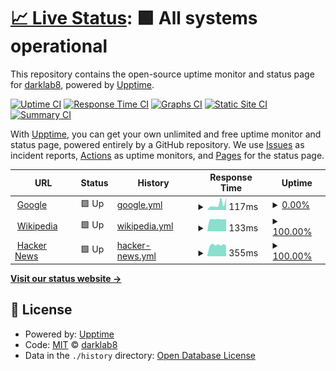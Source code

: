 # [📈 Live Status](https://darklab8.github.io/darklab_status): <!--live status--> **🟩 All systems operational**

This repository contains the open-source uptime monitor and status page for [darklab8](https://darklab8.github.io/darklab_status), powered by [Upptime](https://github.com/upptime/upptime).

[![Uptime CI](https://github.com/darklab8/darklab_status/workflows/Uptime%20CI/badge.svg)](https://github.com/darklab8/darklab_status/actions?query=workflow%3A%22Uptime+CI%22)
[![Response Time CI](https://github.com/darklab8/darklab_status/workflows/Response%20Time%20CI/badge.svg)](https://github.com/darklab8/darklab_status/actions?query=workflow%3A%22Response+Time+CI%22)
[![Graphs CI](https://github.com/darklab8/darklab_status/workflows/Graphs%20CI/badge.svg)](https://github.com/darklab8/darklab_status/actions?query=workflow%3A%22Graphs+CI%22)
[![Static Site CI](https://github.com/darklab8/darklab_status/workflows/Static%20Site%20CI/badge.svg)](https://github.com/darklab8/darklab_status/actions?query=workflow%3A%22Static+Site+CI%22)
[![Summary CI](https://github.com/darklab8/darklab_status/workflows/Summary%20CI/badge.svg)](https://github.com/darklab8/darklab_status/actions?query=workflow%3A%22Summary+CI%22)

With [Upptime](https://upptime.js.org), you can get your own unlimited and free uptime monitor and status page, powered entirely by a GitHub repository. We use [Issues](https://github.com/darklab8/darklab_status/issues) as incident reports, [Actions](https://github.com/darklab8/darklab_status/actions) as uptime monitors, and [Pages](https://darklab8.github.io/darklab_status) for the status page.

<!--start: status pages-->
<!-- This summary is generated by Upptime (https://github.com/upptime/upptime) -->
<!-- Do not edit this manually, your changes will be overwritten -->
<!-- prettier-ignore -->
| URL | Status | History | Response Time | Uptime |
| --- | ------ | ------- | ------------- | ------ |
| <img alt="" src="https://icons.duckduckgo.com/ip3/www.google.com.ico" height="13"> [Google](https://www.google.com) | 🟩 Up | [google.yml](https://github.com/darklab8/darklab_status/commits/HEAD/history/google.yml) | <details><summary><img alt="Response time graph" src="./graphs/google/response-time-week.png" height="20"> 117ms</summary><br><a href="https://status2.dd84ai.com/history/google"><img alt="Response time 108" src="https://img.shields.io/endpoint?url=https%3A%2F%2Fraw.githubusercontent.com%2Fdarklab8%2Fdarklab_status%2FHEAD%2Fapi%2Fgoogle%2Fresponse-time.json"></a><br><a href="https://status2.dd84ai.com/history/google"><img alt="24-hour response time 69" src="https://img.shields.io/endpoint?url=https%3A%2F%2Fraw.githubusercontent.com%2Fdarklab8%2Fdarklab_status%2FHEAD%2Fapi%2Fgoogle%2Fresponse-time-day.json"></a><br><a href="https://status2.dd84ai.com/history/google"><img alt="7-day response time 117" src="https://img.shields.io/endpoint?url=https%3A%2F%2Fraw.githubusercontent.com%2Fdarklab8%2Fdarklab_status%2FHEAD%2Fapi%2Fgoogle%2Fresponse-time-week.json"></a><br><a href="https://status2.dd84ai.com/history/google"><img alt="30-day response time 108" src="https://img.shields.io/endpoint?url=https%3A%2F%2Fraw.githubusercontent.com%2Fdarklab8%2Fdarklab_status%2FHEAD%2Fapi%2Fgoogle%2Fresponse-time-month.json"></a><br><a href="https://status2.dd84ai.com/history/google"><img alt="1-year response time 108" src="https://img.shields.io/endpoint?url=https%3A%2F%2Fraw.githubusercontent.com%2Fdarklab8%2Fdarklab_status%2FHEAD%2Fapi%2Fgoogle%2Fresponse-time-year.json"></a></details> | <details><summary><a href="https://status2.dd84ai.com/history/google">0.00%</a></summary><a href="https://status2.dd84ai.com/history/google"><img alt="All-time uptime 98.77%" src="https://img.shields.io/endpoint?url=https%3A%2F%2Fraw.githubusercontent.com%2Fdarklab8%2Fdarklab_status%2FHEAD%2Fapi%2Fgoogle%2Fuptime.json"></a><br><a href="https://status2.dd84ai.com/history/google"><img alt="24-hour uptime 0.00%" src="https://img.shields.io/endpoint?url=https%3A%2F%2Fraw.githubusercontent.com%2Fdarklab8%2Fdarklab_status%2FHEAD%2Fapi%2Fgoogle%2Fuptime-day.json"></a><br><a href="https://status2.dd84ai.com/history/google"><img alt="7-day uptime 0.00%" src="https://img.shields.io/endpoint?url=https%3A%2F%2Fraw.githubusercontent.com%2Fdarklab8%2Fdarklab_status%2FHEAD%2Fapi%2Fgoogle%2Fuptime-week.json"></a><br><a href="https://status2.dd84ai.com/history/google"><img alt="30-day uptime 65.58%" src="https://img.shields.io/endpoint?url=https%3A%2F%2Fraw.githubusercontent.com%2Fdarklab8%2Fdarklab_status%2FHEAD%2Fapi%2Fgoogle%2Fuptime-month.json"></a><br><a href="https://status2.dd84ai.com/history/google"><img alt="1-year uptime 97.13%" src="https://img.shields.io/endpoint?url=https%3A%2F%2Fraw.githubusercontent.com%2Fdarklab8%2Fdarklab_status%2FHEAD%2Fapi%2Fgoogle%2Fuptime-year.json"></a></details>
| <img alt="" src="https://icons.duckduckgo.com/ip3/en.wikipedia.org.ico" height="13"> [Wikipedia](https://en.wikipedia.org) | 🟩 Up | [wikipedia.yml](https://github.com/darklab8/darklab_status/commits/HEAD/history/wikipedia.yml) | <details><summary><img alt="Response time graph" src="./graphs/wikipedia/response-time-week.png" height="20"> 133ms</summary><br><a href="https://status2.dd84ai.com/history/wikipedia"><img alt="Response time 205" src="https://img.shields.io/endpoint?url=https%3A%2F%2Fraw.githubusercontent.com%2Fdarklab8%2Fdarklab_status%2FHEAD%2Fapi%2Fwikipedia%2Fresponse-time.json"></a><br><a href="https://status2.dd84ai.com/history/wikipedia"><img alt="24-hour response time 131" src="https://img.shields.io/endpoint?url=https%3A%2F%2Fraw.githubusercontent.com%2Fdarklab8%2Fdarklab_status%2FHEAD%2Fapi%2Fwikipedia%2Fresponse-time-day.json"></a><br><a href="https://status2.dd84ai.com/history/wikipedia"><img alt="7-day response time 133" src="https://img.shields.io/endpoint?url=https%3A%2F%2Fraw.githubusercontent.com%2Fdarklab8%2Fdarklab_status%2FHEAD%2Fapi%2Fwikipedia%2Fresponse-time-week.json"></a><br><a href="https://status2.dd84ai.com/history/wikipedia"><img alt="30-day response time 205" src="https://img.shields.io/endpoint?url=https%3A%2F%2Fraw.githubusercontent.com%2Fdarklab8%2Fdarklab_status%2FHEAD%2Fapi%2Fwikipedia%2Fresponse-time-month.json"></a><br><a href="https://status2.dd84ai.com/history/wikipedia"><img alt="1-year response time 205" src="https://img.shields.io/endpoint?url=https%3A%2F%2Fraw.githubusercontent.com%2Fdarklab8%2Fdarklab_status%2FHEAD%2Fapi%2Fwikipedia%2Fresponse-time-year.json"></a></details> | <details><summary><a href="https://status2.dd84ai.com/history/wikipedia">100.00%</a></summary><a href="https://status2.dd84ai.com/history/wikipedia"><img alt="All-time uptime 100.00%" src="https://img.shields.io/endpoint?url=https%3A%2F%2Fraw.githubusercontent.com%2Fdarklab8%2Fdarklab_status%2FHEAD%2Fapi%2Fwikipedia%2Fuptime.json"></a><br><a href="https://status2.dd84ai.com/history/wikipedia"><img alt="24-hour uptime 100.00%" src="https://img.shields.io/endpoint?url=https%3A%2F%2Fraw.githubusercontent.com%2Fdarklab8%2Fdarklab_status%2FHEAD%2Fapi%2Fwikipedia%2Fuptime-day.json"></a><br><a href="https://status2.dd84ai.com/history/wikipedia"><img alt="7-day uptime 100.00%" src="https://img.shields.io/endpoint?url=https%3A%2F%2Fraw.githubusercontent.com%2Fdarklab8%2Fdarklab_status%2FHEAD%2Fapi%2Fwikipedia%2Fuptime-week.json"></a><br><a href="https://status2.dd84ai.com/history/wikipedia"><img alt="30-day uptime 99.96%" src="https://img.shields.io/endpoint?url=https%3A%2F%2Fraw.githubusercontent.com%2Fdarklab8%2Fdarklab_status%2FHEAD%2Fapi%2Fwikipedia%2Fuptime-month.json"></a><br><a href="https://status2.dd84ai.com/history/wikipedia"><img alt="1-year uptime 100.00%" src="https://img.shields.io/endpoint?url=https%3A%2F%2Fraw.githubusercontent.com%2Fdarklab8%2Fdarklab_status%2FHEAD%2Fapi%2Fwikipedia%2Fuptime-year.json"></a></details>
| <img alt="" src="https://icons.duckduckgo.com/ip3/news.ycombinator.com.ico" height="13"> [Hacker News](https://news.ycombinator.com) | 🟩 Up | [hacker-news.yml](https://github.com/darklab8/darklab_status/commits/HEAD/history/hacker-news.yml) | <details><summary><img alt="Response time graph" src="./graphs/hacker-news/response-time-week.png" height="20"> 355ms</summary><br><a href="https://status2.dd84ai.com/history/hacker-news"><img alt="Response time 418" src="https://img.shields.io/endpoint?url=https%3A%2F%2Fraw.githubusercontent.com%2Fdarklab8%2Fdarklab_status%2FHEAD%2Fapi%2Fhacker-news%2Fresponse-time.json"></a><br><a href="https://status2.dd84ai.com/history/hacker-news"><img alt="24-hour response time 326" src="https://img.shields.io/endpoint?url=https%3A%2F%2Fraw.githubusercontent.com%2Fdarklab8%2Fdarklab_status%2FHEAD%2Fapi%2Fhacker-news%2Fresponse-time-day.json"></a><br><a href="https://status2.dd84ai.com/history/hacker-news"><img alt="7-day response time 355" src="https://img.shields.io/endpoint?url=https%3A%2F%2Fraw.githubusercontent.com%2Fdarklab8%2Fdarklab_status%2FHEAD%2Fapi%2Fhacker-news%2Fresponse-time-week.json"></a><br><a href="https://status2.dd84ai.com/history/hacker-news"><img alt="30-day response time 418" src="https://img.shields.io/endpoint?url=https%3A%2F%2Fraw.githubusercontent.com%2Fdarklab8%2Fdarklab_status%2FHEAD%2Fapi%2Fhacker-news%2Fresponse-time-month.json"></a><br><a href="https://status2.dd84ai.com/history/hacker-news"><img alt="1-year response time 418" src="https://img.shields.io/endpoint?url=https%3A%2F%2Fraw.githubusercontent.com%2Fdarklab8%2Fdarklab_status%2FHEAD%2Fapi%2Fhacker-news%2Fresponse-time-year.json"></a></details> | <details><summary><a href="https://status2.dd84ai.com/history/hacker-news">100.00%</a></summary><a href="https://status2.dd84ai.com/history/hacker-news"><img alt="All-time uptime 100.00%" src="https://img.shields.io/endpoint?url=https%3A%2F%2Fraw.githubusercontent.com%2Fdarklab8%2Fdarklab_status%2FHEAD%2Fapi%2Fhacker-news%2Fuptime.json"></a><br><a href="https://status2.dd84ai.com/history/hacker-news"><img alt="24-hour uptime 100.00%" src="https://img.shields.io/endpoint?url=https%3A%2F%2Fraw.githubusercontent.com%2Fdarklab8%2Fdarklab_status%2FHEAD%2Fapi%2Fhacker-news%2Fuptime-day.json"></a><br><a href="https://status2.dd84ai.com/history/hacker-news"><img alt="7-day uptime 100.00%" src="https://img.shields.io/endpoint?url=https%3A%2F%2Fraw.githubusercontent.com%2Fdarklab8%2Fdarklab_status%2FHEAD%2Fapi%2Fhacker-news%2Fuptime-week.json"></a><br><a href="https://status2.dd84ai.com/history/hacker-news"><img alt="30-day uptime 99.99%" src="https://img.shields.io/endpoint?url=https%3A%2F%2Fraw.githubusercontent.com%2Fdarklab8%2Fdarklab_status%2FHEAD%2Fapi%2Fhacker-news%2Fuptime-month.json"></a><br><a href="https://status2.dd84ai.com/history/hacker-news"><img alt="1-year uptime 100.00%" src="https://img.shields.io/endpoint?url=https%3A%2F%2Fraw.githubusercontent.com%2Fdarklab8%2Fdarklab_status%2FHEAD%2Fapi%2Fhacker-news%2Fuptime-year.json"></a></details>

<!--end: status pages-->

[**Visit our status website →**](https://darklab8.github.io/darklab_status)

## 📄 License

- Powered by: [Upptime](https://github.com/upptime/upptime)
- Code: [MIT](./LICENSE) © [darklab8](https://darklab8.github.io/darklab_status)
- Data in the `./history` directory: [Open Database License](https://opendatacommons.org/licenses/odbl/1-0/)
